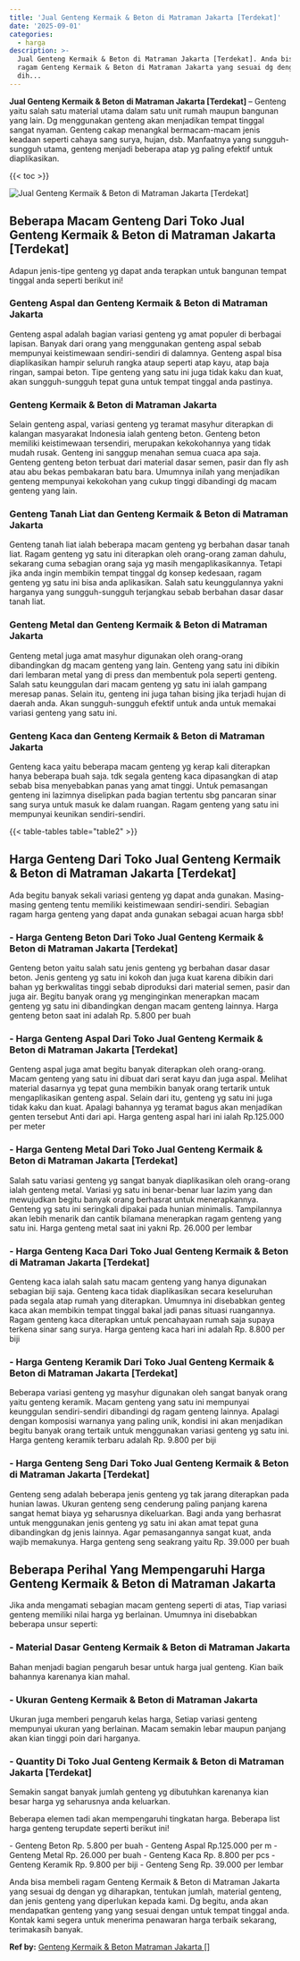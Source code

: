 ```yaml
---
title: 'Jual Genteng Kermaik & Beton di Matraman Jakarta [Terdekat]'
date: '2025-09-01'
categories:
  - harga
description: >-
  Jual Genteng Kermaik & Beton di Matraman Jakarta [Terdekat]. Anda bisa membeli
  ragam Genteng Kermaik & Beton di Matraman Jakarta yang sesuai dg dengan yg
  dih...
---
```


**Jual Genteng Kermaik & Beton di Matraman Jakarta \[Terdekat\]** – Genteng yaitu salah satu material utama dalam satu unit rumah maupun bangunan yang lain. Dg menggunakan genteng akan menjadikan tempat tinggal sangat nyaman. Genteng cakap menangkal bermacam-macam jenis keadaan seperti cahaya sang surya, hujan, dsb. Manfaatnya yang sungguh-sungguh utama, genteng menjadi beberapa atap yg paling efektif untuk diaplikasikan.

{{< toc >}}

![Jual Genteng Kermaik & Beton di Matraman Jakarta [Terdekat]](/images/genteng-minimalis-murah08.png)

## Beberapa Macam Genteng Dari Toko Jual Genteng Kermaik & Beton di Matraman Jakarta \[Terdekat\]

Adapun jenis-tipe genteng yg dapat anda terapkan untuk bangunan tempat tinggal anda seperti berikut ini!

### Genteng Aspal dan Genteng Kermaik & Beton di Matraman Jakarta

Genteng aspal adalah bagian variasi genteng yg amat populer di berbagai lapisan. Banyak dari orang yang menggunakan genteng aspal sebab mempunyai keistimewaan sendiri-sendiri di dalamnya. Genteng aspal bisa diaplikasikan hampir seluruh rangka ataup seperti atap kayu, atap baja ringan, sampai beton. Tipe genteng yang satu ini juga tidak kaku dan kuat, akan sungguh-sungguh tepat guna untuk tempat tinggal anda pastinya.

### Genteng Kermaik & Beton di Matraman Jakarta

Selain genteng aspal, variasi genteng yg teramat masyhur diterapkan di kalangan masyarakat Indonesia ialah genteng beton. Genteng beton memiliki keistimewaan tersendiri, merupakan kekokohannya yang tidak mudah rusak. Genteng ini sanggup menahan semua cuaca apa saja. Genteng genteng beton terbuat dari material dasar semen, pasir dan fly ash atau abu bekas pembakaran batu bara. Umumnya inilah yang menjadikan genteng mempunyai kekokohan yang cukup tinggi dibandingi dg macam genteng yang lain.

### Genteng Tanah Liat dan Genteng Kermaik & Beton di Matraman Jakarta

Genteng tanah liat ialah beberapa macam genteng yg berbahan dasar tanah liat. Ragam genteng yg satu ini diterapkan oleh orang-orang zaman dahulu, sekarang cuma sebagian orang saja yg masih mengaplikasikannya. Tetapi jika anda ingin membikin tempat tinggal dg konsep kedesaan, ragam genteng yg satu ini bisa anda aplikasikan. Salah satu keunggulannya yakni harganya yang sungguh-sungguh terjangkau sebab berbahan dasar dasar tanah liat.

### Genteng Metal dan Genteng Kermaik & Beton di Matraman Jakarta

Genteng metal juga amat masyhur digunakan oleh orang-orang dibandingkan dg macam genteng yang lain. Genteng yang satu ini dibikin dari lembaran metal yang di press dan membentuk pola seperti genteng. Salah satu keunggulan dari macam genteng yg satu ini ialah gampang meresap panas. Selain itu, genteng ini juga tahan bising jika terjadi hujan di daerah anda. Akan sungguh-sungguh efektif untuk anda untuk memakai variasi genteng yang satu ini.

### Genteng Kaca dan Genteng Kermaik & Beton di Matraman Jakarta

Genteng kaca yaitu beberapa macam genteng yg kerap kali diterapkan hanya beberapa buah saja. tdk segala genteng kaca dipasangkan di atap sebab bisa menyebabkan panas yang amat tinggi. Untuk pemasangan genteng ini lazimnya diselipkan pada bagian tertentu sbg pancaran sinar sang surya untuk masuk ke dalam ruangan. Ragam genteng yang satu ini mempunyai keunikan sendiri-sendiri.

{{< table-tables table="table2" >}}

## Harga Genteng Dari Toko Jual Genteng Kermaik & Beton di Matraman Jakarta \[Terdekat\]

Ada begitu banyak sekali variasi genteng yg dapat anda gunakan. Masing-masing genteng tentu memiliki keistimewaan sendiri-sendiri. Sebagian ragam harga genteng yang dapat anda gunakan sebagai acuan harga sbb!

### \- Harga Genteng Beton Dari Toko Jual Genteng Kermaik & Beton di Matraman Jakarta \[Terdekat\]

Genteng beton yaitu salah satu jenis genteng yg berbahan dasar dasar beton. Jenis genteng yg satu ini kokoh dan juga kuat karena dibikin dari bahan yg berkwalitas tinggi sebab diproduksi dari material semen, pasir dan juga air. Begitu banyak orang yg menginginkan menerapkan macam genteng yg satu ini dibandingkan dengan macam genteng lainnya. Harga genteng beton saat ini adalah Rp. 5.800 per buah

### \- Harga Genteng Aspal Dari Toko Jual Genteng Kermaik & Beton di Matraman Jakarta \[Terdekat\]

Genteng aspal juga amat begitu banyak diterapkan oleh orang-orang. Macam genteng yang satu ini dibuat dari serat kayu dan juga aspal. Melihat material dasarnya yg tepat guna membikin banyak orang tertarik untuk mengaplikasikan genteng aspal. Selain dari itu, genteng yg satu ini juga tidak kaku dan kuat. Apalagi bahannya yg teramat bagus akan menjadikan genten tersebut Anti dari api. Harga genteng aspal hari ini ialah Rp.125.000 per meter

### \- Harga Genteng Metal Dari Toko Jual Genteng Kermaik & Beton di Matraman Jakarta \[Terdekat\]

Salah satu variasi genteng yg sangat banyak diaplikasikan oleh orang-orang ialah genteng metal. Variasi yg satu ini benar-benar luar lazim yang dan mewujudkan begitu banyak orang berhasrat untuk menerapkannya. Genteng yg satu ini seringkali dipakai pada hunian minimalis. Tampilannya akan lebih menarik dan cantik bilamana menerapkan ragam genteng yang satu ini. Harga genteng metal saat ini yakni Rp. 26.000 per lembar

### \- Harga Genteng Kaca Dari Toko Jual Genteng Kermaik & Beton di Matraman Jakarta \[Terdekat\]

Genteng kaca ialah salah satu macam genteng yang hanya digunakan sebagian biji saja. Genteng kaca tidak diaplikasikan secara keseluruhan pada segala atap rumah yang diterapkan. Umumnya ini disebabkan genteg kaca akan membikin tempat tinggal bakal jadi panas situasi ruangannya. Ragam genteng kaca diterapkan untuk pencahayaan rumah saja supaya terkena sinar sang surya. Harga genteng kaca hari ini adalah Rp. 8.800 per biji

### \- Harga Genteng Keramik Dari Toko Jual Genteng Kermaik & Beton di Matraman Jakarta \[Terdekat\]

Beberapa variasi genteng yg masyhur digunakan oleh sangat banyak orang yaitu genteng keramik. Macam genteng yang satu ini mempunyai keunggulan sendiri-sendiri dibandingi dg ragam genteng lainnya. Apalagi dengan komposisi warnanya yang paling unik, kondisi ini akan menjadikan begitu banyak orang tertaik untuk menggunakan variasi genteng yg satu ini. Harga genteng keramik terbaru adalah Rp. 9.800 per biji

### \- Harga Genteng Seng Dari Toko Jual Genteng Kermaik & Beton di Matraman Jakarta \[Terdekat\]

Genteng seng adalah beberapa jenis genteng yg tak jarang diterapkan pada hunian lawas. Ukuran genteng seng cenderung paling panjang karena sangat hemat biaya yg seharusnya dikeluarkan. Bagi anda yang berhasrat untuk menggunakan jenis genteng yg satu ini akan amat tepat guna dibandingkan dg jenis lainnya. Agar pemasangannya sangat kuat, anda wajib memakunya. Harga genteng seng seakrang yaitu Rp. 39.000 per buah

## Beberapa Perihal Yang Mempengaruhi Harga Genteng Kermaik & Beton di Matraman Jakarta

Jika anda mengamati sebagian macam genteng seperti di atas, Tiap variasi genteng memiliki nilai harga yg berlainan. Umumnya ini disebabkan beberapa unsur seperti:

### \- Material Dasar Genteng Kermaik & Beton di Matraman Jakarta

Bahan menjadi bagian pengaruh besar untuk harga jual genteng. Kian baik bahannya karenanya kian mahal.

### \- Ukuran Genteng Kermaik & Beton di Matraman Jakarta

Ukuran juga memberi pengaruh kelas harga, Setiap variasi genteng mempunyai ukuran yang berlainan. Macam semakin lebar maupun panjang akan kian tinggi poin dari harganya.

### \- Quantity Di Toko Jual Genteng Kermaik & Beton di Matraman Jakarta \[Terdekat\]

Semakin sangat banyak jumlah genteng yg dibutuhkan karenanya kian besar harga yg seharusnya anda keluarkan.

Beberapa elemen tadi akan mempengaruhi tingkatan harga. Beberapa list harga genteng terupdate seperti berikut ini!

\- Genteng Beton Rp. 5.800 per buah - Genteng Aspal Rp.125.000 per m - Genteng Metal Rp. 26.000 per buah - Genteng Kaca Rp. 8.800 per pcs - Genteng Keramik Rp. 9.800 per biji - Genteng Seng Rp. 39.000 per lembar

Anda bisa membeli ragam Genteng Kermaik & Beton di Matraman Jakarta yang sesuai dg dengan yg diharapkan, tentukan jumlah, material genteng, dan jenis genteng yang diperlukan kepada kami. Dg begitu, anda akan mendapatkan genteng yang yang sesuai dengan untuk tempat tinggal anda. Kontak kami segera untuk menerima penawaran harga terbaik sekarang, terimakasih banyak.

**Ref by:**  [Genteng Kermaik & Beton  Matraman Jakarta []](https://id.wikipedia.org/wiki/Genteng)
